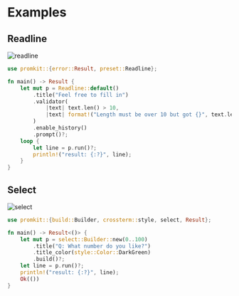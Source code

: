 # Examples

## Readline

![readline](https://user-images.githubusercontent.com/6745370/175757317-94e75ddd-f968-43ba-8a3e-0e1e70191128.gif)

```rust
use promkit::{error::Result, preset::Readline};

fn main() -> Result {
    let mut p = Readline::default()
        .title("Feel free to fill in")
        .validator(
            |text| text.len() > 10,
            |text| format!("Length must be over 10 but got {}", text.len()),
        )
        .enable_history()
        .prompt()?;
    loop {
        let line = p.run()?;
        println!("result: {:?}", line);
    }
}
```

## Select

![select](https://user-images.githubusercontent.com/6745370/175757316-8499ace6-e520-465b-a3fe-671182015431.gif)

```rust
use promkit::{build::Builder, crossterm::style, select, Result};

fn main() -> Result<()> {
    let mut p = select::Builder::new(0..100)
        .title("Q: What number do you like?")
        .title_color(style::Color::DarkGreen)
        .build()?;
    let line = p.run()?;
    println!("result: {:?}", line);
    Ok(())
}
```
